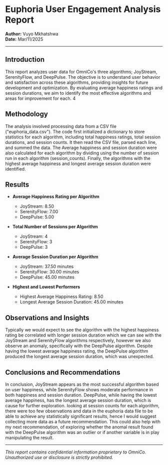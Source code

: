 # Euphoria User Engagement Analysis Report

**Author:** Vuyo Mkhatshwa  
**Date:** Mar/11/2025

---

## Introduction

This report analyzes user data for OmniCo's three algorithms; JoyStream, SerenityFlow, and DeepPulse. The objective is to understand user behavior and satisfaction across these algorithms, providing insights for future development and optimization. By evaluating average happiness ratings and session durations, we aim to identify the most effective algorithms and areas for improvement for each.
4

## Methodology

The analysis involved processing data from a CSV file ("euphoria_data.csv"). The code first initialized a dictionary to store statistics for each algorithm, including total happiness ratings, total session durations, and session counts. It then read the CSV file, parsed each line, and summed the data. The Average happiness and session duration were also calculated for each algorithm by dividing using the number of session run in each algorithm (session_counts). Finally, the algorithms with the highest average happiness and longest average session duration were identified.

## Results

- **Average Happiness Rating per Algorithm**

  - JoyStream: 8.50
  - SerenityFlow: 7.00
  - DeepPulse: 5.00

- **Total Number of Sessions per Algorithm**

  - JoyStream: 4
  - SerenityFlow: 3
  - DeepPulse: 3

- **Average Session Duration per Algorithm**

  - JoyStream: 37.50 minutes
  - SerenityFlow: 30.00 minutes
  - DeepPulse: 45.00 minutes

- **Highest and Lowest Performers**
  - Highest Average Happiness Rating: 8.50
  - Longest Average Session Duration: 45.00 minutes

## Observations and Insights

Typically we would expect to see the algorithm with the highest happiness rating be correlated with longer session duration which we can see with the JoyStream and SerenityFlow algorithms respectively, however we also observe an anomaly, specifically with the DeepPulse algorithm. Despite having the lowest average happiness rating, the DeepPulse algorithm produced the longest average session duration, which was unexpected.

## Conclusions and Recommendations

In conclusion, JoyStream appears as the most successful algorithm based on user happiness, while SerenityFlow shows moderate performance in both happiness and session duration. DeepPulse, while having the lowest average happiness, has the longest average session duration, which is cause for further exploration. looking at session counts for each algorithm, there were too few observations and data in the euphoria data file to be able to achieve any statistically significant results, hence I would suggest collecting more data as a future recommendation. This could also help with my next recommendation, of exploring whether the anomal result found with the DeepPulse algorithm was an outlier or if another variable is in play manipulating the result.

---

_This report contains confidential information proprietary to OmniCo. Unauthorized use or disclosure is strictly prohibited._
